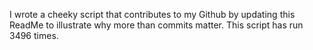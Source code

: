 I wrote a cheeky script that contributes to my Github by updating this ReadMe to illustrate why more than commits matter. This script has run 3496 times.